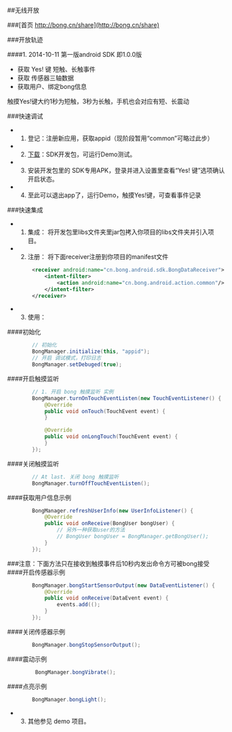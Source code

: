 
##无线开放 

###[首页 http://bong.cn/share](http://bong.cn/share)

###开放轨迹

####1. 2014-10-11 
第一版android SDK 即1.0.0版
- 获取 Yes! 键 短触、长触事件
- 获取 传感器三轴数据
- 获取用户、绑定bong信息

触摸Yes!键大约1秒为短触，3秒为长触，手机也会对应有短、长震动

###快速调试

- 1. 登记：注册新应用，获取appid（现阶段暂用“common”可略过此步）
- 2. [下载](http://bong.cn/share/sdk/bong-sdk-android.zip)：SDK开发包，可运行Demo测试。
- 3. 安装开发包里的 SDK专用APK，登录并进入设置里查看“Yes! 键”选项确认开启状态。
- 4. 至此可以退出app了，运行Demo，触摸Yes!键，可查看事件记录

###快速集成

- 1. 集成： 将开发包里libs文件夹里jar包拷入你项目的libs文件夹并引入项目。
- 2. 注册： 将下面receiver注册到你项目的manifest文件
```xml
        <receiver android:name="cn.bong.android.sdk.BongDataReceiver">
            <intent-filter>
                <action android:name="cn.bong.android.action.common"/>
            </intent-filter>
        </receiver>
```
- 3. 使用：

####初始化
```java
        // 初始化
        BongManager.initialize(this, "appid");
        // 开启 调试模式，打印日志
        BongManager.setDebuged(true);
```
####开启触摸监听
```java
        // 1. 开启 bong 触摸监听 实例 
        BongManager.turnOnTouchEventListen(new TouchEventListener() {
            @Override
            public void onTouch(TouchEvent event) {
            }

            @Override
            public void onLongTouch(TouchEvent event) {
            }
        });
```

####关闭触摸监听
```java
        // At last. 关闭 bong 触摸监听
        BongManager.turnOffTouchEventListen();
```
####获取用户信息示例 
```java
        BongManager.refreshUserInfo(new UserInfoListener() {
            @Override
            public void onReceive(BongUser bongUser) {
                // 另外一种获取user的方法
                // BongUser bongUser = BongManager.getBongUser();
            }
        });
```
###注意：下面方法只在接收到触摸事件后10秒内发出命令方可被bong接受
####开启传感器示例 
```java
        BongManager.bongStartSensorOutput(new DataEventListener() {
            @Override
            public void onReceive(DataEvent event) {
                events.add(();
            }
        });
```
####关闭传感器示例 
```java
        BongManager.bongStopSensorOutput();
```
####震动示例  
```java
         BongManager.bongVibrate();
```
####点亮示例  
```java
        BongManager.bongLight();
```

- 3. 其他参见 demo 项目。

